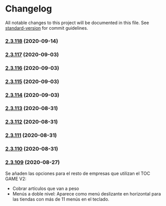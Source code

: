 # Changelog

All notable changes to this project will be documented in this file. See [standard-version](https://github.com/conventional-changelog/standard-version) for commit guidelines.

### [2.3.118](https://github.com/dobleamarilla/tocGameV2/compare/v2.3.117...v2.3.118) (2020-09-14)

### [2.3.117](https://github.com/dobleamarilla/tocGameV2/compare/v2.3.116...v2.3.117) (2020-09-03)

### [2.3.116](https://github.com/dobleamarilla/tocGameV2/compare/v2.3.115...v2.3.116) (2020-09-03)

### [2.3.115](https://github.com/dobleamarilla/tocGameV2/compare/v2.3.114...v2.3.115) (2020-09-03)

### [2.3.114](https://github.com/dobleamarilla/tocGameV2/compare/v2.3.113...v2.3.114) (2020-09-03)

### [2.3.113](https://github.com/dobleamarilla/tocGameV2/compare/v2.3.112...v2.3.113) (2020-08-31)

### [2.3.112](https://github.com/dobleamarilla/tocGameV2/compare/v2.3.111...v2.3.112) (2020-08-31)

### [2.3.111](https://github.com/dobleamarilla/tocGameV2/compare/v2.3.110...v2.3.111) (2020-08-31)

### [2.3.110](https://github.com/dobleamarilla/tocGameV2/compare/v2.3.109...v2.3.110) (2020-08-31)

### [2.3.109](https://github.com/dobleamarilla/tocGameV2/compare/v2.3.108...v2.3.109) (2020-08-27)

Se añaden las opciones para el resto de empresas que utilizan el TOC GAME V2:
- Cobrar artículos que van a peso
- Menús a doble nivel: Aparece como menú deslizante en horizontal para las tiendas con más de 11 menús en el teclado.